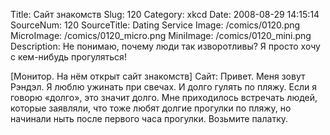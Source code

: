 Title: Сайт знакомств 
Slug: 120 
Category: xkcd 
Date: 2008-08-29 14:15:14 
SourceNum: 120 
SourceTitle: Dating Service 
Image: /comics/0120.png 
MicroImage: /comics/0120_micro.png 
MiniImage: /comics/0120_mini.png 
Description: Не понимаю, почему люди так изворотливы? Я просто хочу с кем-нибудь прогуляться! 

[Монитор. На нём открыт сайт знакомств]
Сайт: Привет. Меня зовут Рэндэл. Я люблю ужинать при свечах. И долго гулять по пляжу. Если я говорю «долго», это значит долго. Мне приходилось встречать людей, которые заявляли, что тоже любят долгие прогулки по пляжу, но начинали ныть после первого часа прогулки. Возьмите палатку.